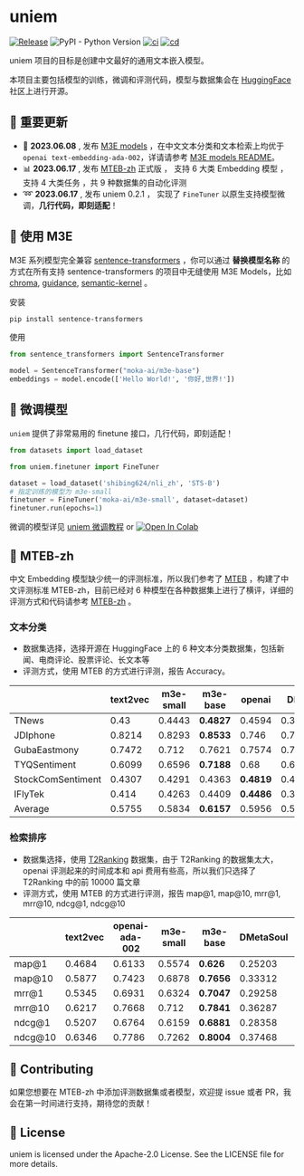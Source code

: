 # uniem
[![Release](https://img.shields.io/pypi/v/uniem)](https://pypi.org/project/uniem/)
![PyPI - Python Version](https://img.shields.io/pypi/pyversions/uniem)
[![ci](https://github.com/wangyuxinwhy/uniem/actions/workflows/ci.yml/badge.svg)](https://github.com/wangyuxinwhy/uniem/actions/workflows/ci.yml)
[![cd](https://github.com/wangyuxinwhy/uniem/actions/workflows/cd.yml/badge.svg)](https://github.com/wangyuxinwhy/uniem/actions/workflows/cd.yml)

uniem 项目的目标是创建中文最好的通用文本嵌入模型。

本项目主要包括模型的训练，微调和评测代码，模型与数据集会在 [HuggingFace](https://huggingface.co/) 社区上进行开源。

## 🌟 重要更新

- 🎉 **2023.06.08** , 发布 [M3E models](https://huggingface.co/moka-ai/m3e-base) ，在中文文本分类和文本检索上均优于 `openai text-embedding-ada-002`，详请请参考 [M3E models README](https://huggingface.co/moka-ai/m3e-base/blob/main/README.md)。
- 📊 **2023.06.17** , 发布 [MTEB-zh](https://github.com/wangyuxinwhy/uniem/tree/main/mteb-zh) 正式版 ， 支持 6 大类 Embedding 模型 ，支持 4 大类任务 ，共 9 种数据集的自动化评测
- ➿ **2023.06.17** , 发布 uniem 0.2.1 ， 实现了 `FineTuner` 以原生支持模型微调，**几行代码，即刻适配**！

## 🔧 使用 M3E

M3E 系列模型完全兼容 [sentence-transformers](https://www.sbert.net/) ，你可以通过 **替换模型名称** 的方式在所有支持 sentence-transformers 的项目中无缝使用 M3E Models，比如 [chroma](https://docs.trychroma.com/getting-started), [guidance](https://github.com/microsoft/guidance), [semantic-kernel](https://github.com/microsoft/semantic-kernel) 。

安装

```bash
pip install sentence-transformers
```

使用 

```python
from sentence_transformers import SentenceTransformer

model = SentenceTransformer("moka-ai/m3e-base")
embeddings = model.encode(['Hello World!', '你好,世界!'])
```

## 🎨 微调模型

`uniem` 提供了非常易用的 finetune 接口，几行代码，即刻适配！

```python
from datasets import load_dataset

from uniem.finetuner import FineTuner

dataset = load_dataset('shibing624/nli_zh', 'STS-B')
# 指定训练的模型为 m3e-small
finetuner = FineTuner('moka-ai/m3e-small', dataset=dataset)
finetuner.run(epochs=1)
```

微调的模型详见 [uniem 微调教程](https://github.com/wangyuxinwhy/uniem/blob/main/examples/finetune.ipynb) or <a target="_blank" href="https://colab.research.google.com/github/wangyuxinwhy/uniem/blob/main/examples/finetune.ipynb">
  <img src="https://colab.research.google.com/assets/colab-badge.svg" alt="Open In Colab"/>
</a>

## 💯 MTEB-zh

中文 Embedding 模型缺少统一的评测标准，所以我们参考了 [MTEB](https://huggingface.co/spaces/mteb/leaderboard) ，构建了中文评测标准 MTEB-zh，目前已经对 6 种模型在各种数据集上进行了横评，详细的评测方式和代码请参考 [MTEB-zh](https://github.com/wangyuxinwhy/uniem/tree/main/mteb-zh) 。


### 文本分类

- 数据集选择，选择开源在 HuggingFace 上的 6 种文本分类数据集，包括新闻、电商评论、股票评论、长文本等
- 评测方式，使用 MTEB 的方式进行评测，报告 Accuracy。

|                   | text2vec | m3e-small | m3e-base | openai | DMetaSoul   | uer     | erlangshen  |
| ----------------- | -------- | --------- | -------- | ------ | ----------- | ------- | ----------- |
| TNews             | 0.43     | 0.4443    | **0.4827**   | 0.4594 | 0.3084      | 0.3539  | 0.4361      |
| JDIphone          | 0.8214   | 0.8293    | **0.8533**   | 0.746  | 0.7972      | 0.8283  | 0.8356      |
| GubaEastmony      | 0.7472   | 0.712     | 0.7621   | 0.7574 | 0.735       | 0.7534  | **0.7787**      |
| TYQSentiment      | 0.6099   | 0.6596    | **0.7188**   | 0.68   | 0.6437      | 0.6662  | 0.6444      |
| StockComSentiment | 0.4307   | 0.4291    | 0.4363   | **0.4819** | 0.4309      | 0.4555  | 0.4482      |
| IFlyTek           | 0.414    | 0.4263    | 0.4409   | **0.4486** | 0.3969      | 0.3762  | 0.4241      |
| Average           | 0.5755   | 0.5834    | **0.6157**   | 0.5956 | 0.552016667 | 0.57225 | 0.594516667 |

### 检索排序

- 数据集选择，使用 [T2Ranking](https://github.com/THUIR/T2Ranking/tree/main) 数据集，由于 T2Ranking 的数据集太大，openai 评测起来的时间成本和 api 费用有些高，所以我们只选择了 T2Ranking 中的前 10000 篇文章
- 评测方式，使用 MTEB 的方式进行评测，报告 map@1, map@10, mrr@1, mrr@10, ndcg@1, ndcg@10

|         | text2vec | openai-ada-002 | m3e-small | m3e-base | DMetaSoul | uer     | erlangshen |
| ------- | -------- | -------------- | --------- | -------- | --------- | ------- | ---------- |
| map@1   | 0.4684   | 0.6133         | 0.5574    | **0.626**    | 0.25203   | 0.08647 | 0.25394    |
| map@10  | 0.5877   | 0.7423         | 0.6878    | **0.7656**   | 0.33312   | 0.13008 | 0.34714    |
| mrr@1   | 0.5345   | 0.6931         | 0.6324    | **0.7047**   | 0.29258   | 0.10067 | 0.29447    |
| mrr@10  | 0.6217   | 0.7668         | 0.712     | **0.7841**   | 0.36287   | 0.14516 | 0.3751     |
| ndcg@1  | 0.5207   | 0.6764         | 0.6159    | **0.6881**   | 0.28358   | 0.09748 | 0.28578    |
| ndcg@10 | 0.6346   | 0.7786         | 0.7262    | **0.8004**   | 0.37468   | 0.15783 | 0.39329    |

## 🤝 Contributing

如果您想要在 MTEB-zh 中添加评测数据集或者模型，欢迎提 issue 或者 PR，我会在第一时间进行支持，期待您的贡献！

## 📜 License

uniem is licensed under the Apache-2.0 License. See the LICENSE file for more details.